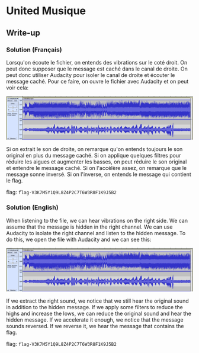 # United Musique
## Write-up
### Solution (Français)
Lorsqu'on écoute le fichier, on entends des vibrations sur le coté droit. On peut donc supposer que le message est caché dans le canal de droite. On peut donc utiliser Audacity pour isoler le canal de droite et écouter le message caché. Pour ce faire, on ouvre le fichier avec Audacity et on peut voir cela:

![Audacity](image.png)

Si on extrait le son de droite, on remarque qu'on entends toujours le son original en plus du message caché. Si on applique quelques filtres pour réduire les aigues et augmenter les basses, on peut réduire le son original et entendre le message caché.
Si on l'accèlère assez, on remarque que le message sonne inversé. Si on l'inverse, on entends le message qui contient le flag.

flag: `flag-V3K7M5Y1Q9L8Z4P2C7T6W3R8F1K9J5B2`
### Solution (English)
When listening to the file, we can hear vibrations on the right side. We can assume that the message is hidden in the right channel. We can use Audacity to isolate the right channel and listen to the hidden message. To do this, we open the file with Audacity and we can see this:

![Audacity](image.png)

If we extract the right sound, we notice that we still hear the original sound in addition to the hidden message. If we apply some filters to reduce the highs and increase the lows, we can reduce the original sound and hear the hidden message.
If we accelerate it enough, we notice that the message sounds reversed. If we reverse it, we hear the message that contains the flag.

flag: `flag-V3K7M5Y1Q9L8Z4P2C7T6W3R8F1K9J5B2`